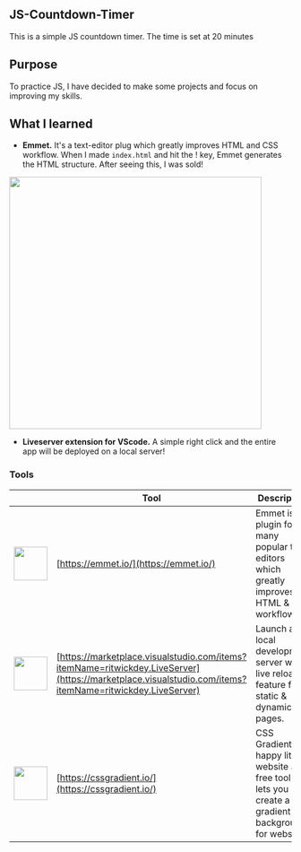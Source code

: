 ## JS-Countdown-Timer

This is a simple JS countdown timer.  The time is set at 20 minutes

## Purpose

To practice JS, I have decided to make some projects and focus on improving my skills.

## What I learned

- **Emmet.**  It's a text-editor plug which greatly improves HTML and CSS workflow.  When I made `index.html` and hit the ! key, Emmet generates the HTML structure.  After seeing this, I was sold!

<img src = https://miro.medium.com/max/764/1*wgJno5JeA8C6HqiMUd7Uig.png height="auto" width="450">

- **Liveserver extension for VScode.**  A simple right click and the entire app will be deployed on a local server!

### Tools

|       | Tool                                                               | Description                                                                  |
| :---: | ------------------------------------------------------------------ | ---------------------------------------------------------------------- |
| <img src="https://emmet.io/-/4076541266/i/logo.svg" height="auto" width="60"> | [https://emmet.io/](https://emmet.io/) | Emmet is a plugin for many popular text editors which greatly improves HTML & CSS workflow      
| <img src="https://ritwickdey.gallerycdn.vsassets.io/extensions/ritwickdey/liveserver/5.6.1/1555497731217/Microsoft.VisualStudio.Services.Icons.Default" height="auto" width="60"> | [https://marketplace.visualstudio.com/items?itemName=ritwickdey.LiveServer](https://marketplace.visualstudio.com/items?itemName=ritwickdey.LiveServer) | Launch a local development server with live reload feature for static & dynamic pages.
| <img src="https://cssgradient.io/images/logo-55c31c59.svg" height="auto" width="60"> | [https://cssgradient.io/](https://cssgradient.io/) | CSS Gradient is a happy little website and free tool that lets you create a gradient background for websites

